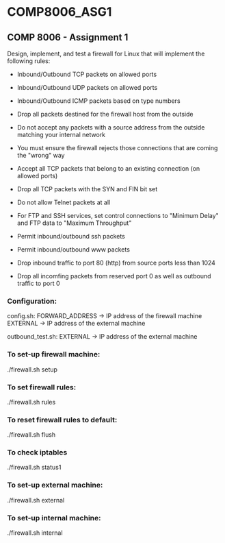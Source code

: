 # COMP8006_ASG1

## COMP 8006 - Assignment 1

Design, implement, and test a firewall for Linux that will implement the following rules:
- Inbound/Outbound TCP packets on allowed ports
- Inbound/Outbound UDP packets on allowed ports
- Inbound/Outbound ICMP packets based on type numbers
- Drop all packets destined for the firewall host from the outside
- Do not accept any packets with a source address from the outside matching your internal network
- You must ensure the firewall rejects those connections that are coming the "wrong" way
- Accept all TCP packets that belong to an existing connection (on allowed ports)
- Drop all TCP packets with the SYN and FIN bit set
- Do not allow Telnet packets at all
- For FTP and SSH services, set control connections to "Minimum Delay" and FTP data to "Maximum Throughput"

- Permit inbound/outbound ssh packets
- Permit inbound/outbound www packets
- Drop inbound traffic to port 80 (http) from source ports less than 1024
- Drop all incomfing packets from reserved port 0 as well as outbound traffic to port 0

### Configuration:
config.sh:
FORWARD_ADDRESS -> IP address of the firewall machine
EXTERNAL -> IP address of the external machine

outbound_test.sh:
EXTERNAL -> IP address of the external machine

### To set-up firewall machine:
./firewall.sh setup

### To set firewall rules:
./firewall.sh rules

### To reset firewall rules to default:
./firewall.sh flush

### To check iptables
./firewall.sh status1

### To set-up external machine:
./firewall.sh external

### To set-up internal machine:
./firewall.sh internal

